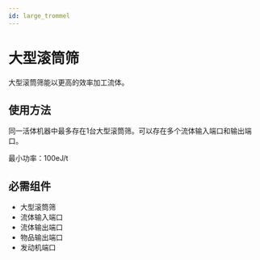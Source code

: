 ```yaml
---
id: large_trommel
---
```

# 大型滚筒筛

大型滚筒筛能以更高的效率加工流体。

## 使用方法

同一活体机器中最多存在1台大型滚筒筛。可以存在多个流体输入端口和输出端口。

最小功率：100eJ/t

## 必需组件

- 大型滚筒筛
- 流体输入端口
- 流体输出端口
- 物品输出端口
- 发动机端口

